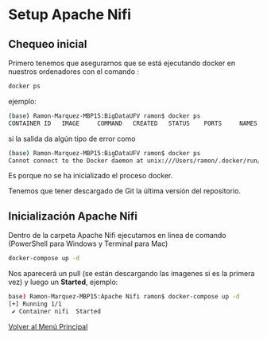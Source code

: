 # Setup Apache Nifi

## Chequeo inicial
Primero tenemos que asegurarnos que se está ejecutando docker en nuestros ordenadores con el comando :
```bash
docker ps
```
ejemplo:
```bash
(base) Ramon-Marquez-MBP15:BigDataUFV ramon$ docker ps
CONTAINER ID   IMAGE     COMMAND   CREATED   STATUS    PORTS     NAMES
```
si la salida da algún tipo de error como 
```bash
(base) Ramon-Marquez-MBP15:BigDataUFV ramon$ docker ps
Cannot connect to the Docker daemon at unix:///Users/ramon/.docker/run/docker.sock. Is the docker daemon running?
```
Es porque no se ha inicializado el proceso docker.

Tenemos que tener descargado de Git la última versión del repositorio.

## Inicialización Apache Nifi

Dentro de la carpeta Apache Nifi ejecutamos en linea de comando (PowerShell para Windows y Terminal para Mac)
```bash
docker-compose up -d
```
Nos aparecerá un pull (se están descargando las imagenes si es la primera vez) y luego un **Started**, ejemplo:
```bash
base) Ramon-Marquez-MBP15:Apache Nifi ramon$ docker-compose up -d
[+] Running 1/1
 ✔ Container nifi  Started                                                 3.1s 
 ```


[Volver al Menú Principal](https://github.com/jr-marquez/BigData_UFV/blob/main/README.md)